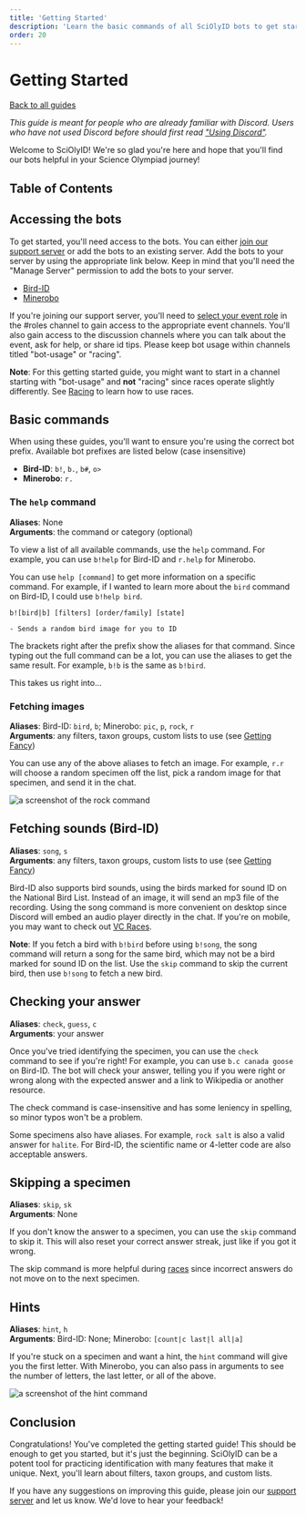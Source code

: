 ```yaml
---
title: 'Getting Started'
description: 'Learn the basic commands of all SciOlyID bots to get started!'
order: 20
---
```


<script context="module">
	export const prerender = true;
</script>

# Getting Started

[Back to all guides](/guides/)

_This guide is meant for people who are already familiar with Discord. Users who have not used Discord before should first read ["Using Discord"](/guides/new-to-discord/)._

Welcome to SciOlyID! We're so glad you're here and hope that you'll find our bots helpful in your Science Olympiad journey!

## Table of Contents

## Accessing the bots

To get started, you'll need access to the bots. You can either [join our support server](/server/) or add the bots to an existing server. Add the bots to your server by using the appropriate link below. Keep in mind that you'll need the "Manage Server" permission to add the bots to your server.

- [Bird-ID](/bird-id/invite/)
- [Minerobo](/minerobo/invite/)

If you're joining our support server, you'll need to [select your event role](https://discord.com/channels/925214799711858688/925215656377454612/925225513763614773) in the #roles channel to gain access to the appropriate event channels. You'll also gain access to the discussion channels where you can talk about the event, ask for help, or share id tips. Please keep bot usage within channels titled "bot-usage" or "racing".

**Note**: For this getting started guide, you might want to start in a channel starting with "bot-usage" and **not** "racing" since races operate slightly differently. See [Racing](/guides/racing/) to learn how to use races.

## Basic commands

When using these guides, you'll want to ensure you're using the correct bot prefix. Available bot prefixes are listed below (case insensitive)

- **Bird-ID**: `b!`, `b.`, `b#`, `o>`
- **Minerobo**: `r.`

### The `help` command

**Aliases**: None<br>
**Arguments**: the command or category (optional)

To view a list of all available commands, use the `help` command. For example, you can use `b!help` for Bird-ID and `r.help` for Minerobo.

You can use `help [command]` to get more information on a specific command. For example, if I wanted to learn more about the `bird` command on Bird-ID, I could use `b!help bird`.

```
b![bird|b] [filters] [order/family] [state]

- Sends a random bird image for you to ID
```

The brackets right after the prefix show the aliases for that command. Since typing out the full command can be a lot, you can use the aliases to get the same result. For example, `b!b` is the same as `b!bird`.

This takes us right into...

### Fetching images

**Aliases**: Bird-ID: `bird`, `b`; Minerobo: `pic`, `p`, `rock`, `r` <br>
**Arguments**: any filters, taxon groups, custom lists to use (see [Getting Fancy](/guides/getting-fancy/))

You can use any of the above aliases to fetch an image. For example, `r.r` will choose a random specimen off the list, pick a random image for that specimen, and send it in the chat.

![a screenshot of the rock command](/images/screenshots/rock-image.png)

## Fetching sounds (Bird-ID)

**Aliases**: `song`, `s` <br>
**Arguments**: any filters, taxon groups, custom lists to use (see [Getting Fancy](/guides/getting-fancy/))

Bird-ID also supports bird sounds, using the birds marked for sound ID on the National Bird List. Instead of an image, it will send an mp3 file of the recording. Using the song command is more convenient on desktop since Discord will embed an audio player directly in the chat. If you're on mobile, you may want to check out [VC Races](/guides/racing/).

**Note**: If you fetch a bird with `b!bird` before using `b!song`, the song command will return a song for the same bird, which may not be a bird marked for sound ID on the list. Use the `skip` command to skip the current bird, then use `b!song` to fetch a new bird.

## Checking your answer

**Aliases**: `check`, `guess`, `c` <br>
**Arguments**: your answer

Once you've tried identifying the specimen, you can use the `check` command to see if you're right! For example, you can use `b.c canada goose` on Bird-ID. The bot will check your answer, telling you if you were right or wrong along with the expected answer and a link to Wikipedia or another resource.

The check command is case-insensitive and has some leniency in spelling, so minor typos won't be a problem.

Some specimens also have aliases. For example, `rock salt` is also a valid answer for `halite`. For Bird-ID, the scientific name or 4-letter code are also acceptable answers.

## Skipping a specimen

**Aliases**: `skip`, `sk` <br>
**Arguments**: None

If you don't know the answer to a specimen, you can use the `skip` command to skip it. This will also reset your correct answer streak, just like if you got it wrong.

The skip command is more helpful during [races](/guides/racing/) since incorrect answers do not move on to the next specimen.

## Hints

**Aliases**: `hint`, `h` <br>
**Arguments**: Bird-ID: None; Minerobo: `[count|c last|l all|a]`

If you're stuck on a specimen and want a hint, the `hint` command will give you the first letter. With Minerobo, you can also pass in arguments to see the number of letters, the last letter, or all of the above.

![a screenshot of the hint command](/images/screenshots/rock-hint-all.png)

## Conclusion

Congratulations! You've completed the getting started guide! This should be enough to get you started, but it's just the beginning. SciOlyID can be a potent tool for practicing identification with many features that make it unique. Next, you'll learn about filters, taxon groups, and custom lists.

If you have any suggestions on improving this guide, please join our [support server](/server/) and let us know. We'd love to hear your feedback!
